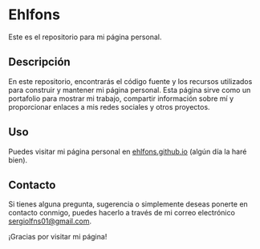 # Ehlfons

Este es el repositorio para mi página personal.

## Descripción

En este repositorio, encontrarás el código fuente y los recursos utilizados para construir y mantener mi página personal. Esta página sirve como un portafolio para mostrar mi trabajo, compartir información sobre mí y proporcionar enlaces a mis redes sociales y otros proyectos.

## Uso

Puedes visitar mi página personal en [ehlfons.github.io](https://ehlfons.github.io) (algún día la haré bien).

## Contacto

Si tienes alguna pregunta, sugerencia o simplemente deseas ponerte en contacto conmigo, puedes hacerlo a través de mi correo electrónico [sergiolfns01@gmail.com](mailto:sergiolfns01@gmail.com).

¡Gracias por visitar mi página!
